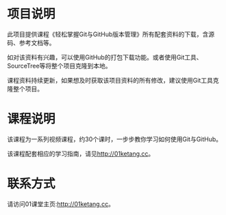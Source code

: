 # 项目说明

此项目提供课程《轻松掌握Git与GitHub版本管理》所有配套资料的下载，含源码、参考文档等。

如对该资料有兴趣，可以使用GitHub的打包下载功能。或者使用Git工具、SourceTree等将整个项目克隆到本地。

课程资料持续更新，如果想及时获取该项目资料的所有修改，建议使用Git工具克隆整个项目。

# 课程说明

该课程为一系列视频课程，约30个课时，一步步教你学习如何使用Git与GitHub。

该课程配套相应的学习指南，请见<http://01ketang.cc>。

# 联系方式
请访问01课堂主页:<http://01ketang.cc>。
